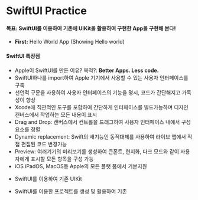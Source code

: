 # SwiftUI Practice

#### 목표: SwiftUI를 이용하여 기존에 UIKit을 활용하여 구현한 App을 구현해 본다!

- **First:** Hello World App (Showing Hello world)

#### SwiftUI 특장점

- Apple이 SwiftUI를 만든 이유? 목적?: **Better Apps. Less code.**
- SwiftUI하나를 import하여 Apple 기기에서 사용할 수 있는 사용자 인터페이스를 구축
- 선언적 구문을 사용하여 사용자 인터페이스의 기능을 명시, 코드가 간단해지고 가독성이 향상
- Xcode에 직관적인 도구를 포함하여 간단하게 인터페이스를 빌드가능하며 디자인 캔버스에서 작업하는 모든 내용이 표시
- Drag and Drop: 캔버스에서 컨트롤을 드래그하여 사용자 인터페이스 내에서 구성요소를 정렬
- Dynamic replacement: Swift의 새기능인 동적대체를 사용하여 라이브 앱에서 직접 편집된 코드 변경가능
- Preview: 여러기기의 미리보기를 생성하여 큰폰트, 현지화, 다크 모드와 같이 사용자에게 표시할 모든 항목을 구성 가능
- iOS iPadOS, MacOS등 Apple의 모든 플랫 폼에서 기본지원

* SwiftUI를 이용하여 기존 UIKit

* SwiftUI를 이용한 프로젝트를 생성 및 활용하여 기존 

